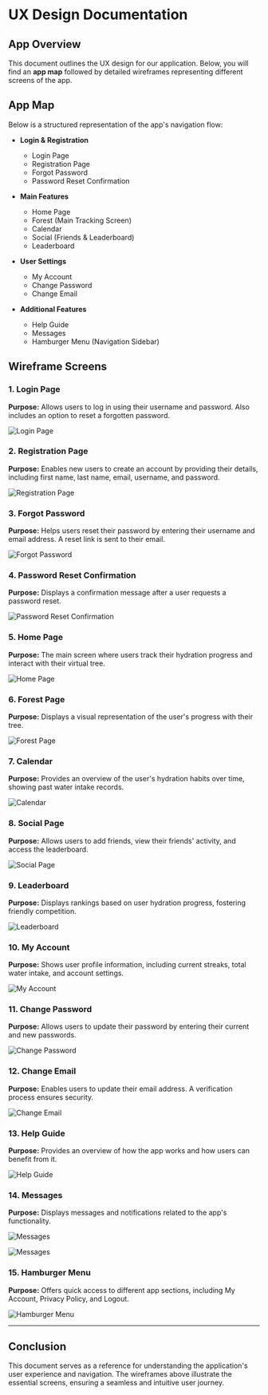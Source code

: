 # UX Design Documentation

## App Overview
This document outlines the UX design for our application. Below, you will find an **app map** followed by detailed wireframes representing different screens of the app.

## App Map
Below is a structured representation of the app's navigation flow:

- **Login & Registration**
  - Login Page
  - Registration Page
  - Forgot Password
  - Password Reset Confirmation

- **Main Features**
  - Home Page
  - Forest (Main Tracking Screen)
  - Calendar
  - Social (Friends & Leaderboard)
  - Leaderboard

- **User Settings**
  - My Account
  - Change Password
  - Change Email

- **Additional Features**
  - Help Guide
  - Messages
  - Hamburger Menu (Navigation Sidebar)

## Wireframe Screens

### 1. Login Page
**Purpose:** Allows users to log in using their username and password. Also includes an option to reset a forgotten password.

![Login Page](images/Login%20Page.png)

### 2. Registration Page
**Purpose:** Enables new users to create an account by providing their details, including first name, last name, email, username, and password.

![Registration Page](images/Registration%20Page.png)

### 3. Forgot Password
**Purpose:** Helps users reset their password by entering their username and email address. A reset link is sent to their email.

![Forgot Password](images/Forgot%20Password%20Page-2.png)

### 4. Password Reset Confirmation
**Purpose:** Displays a confirmation message after a user requests a password reset.

![Password Reset Confirmation](images/Password%20Reset%20confirmation-2.png)

### 5. Home Page
**Purpose:** The main screen where users track their hydration progress and interact with their virtual tree.

![Home Page](images/Home%20Page-2.png)

### 6. Forest Page
**Purpose:** Displays a visual representation of the user's progress with their tree.

![Forest Page](images/Forest-2.png)

### 7. Calendar
**Purpose:** Provides an overview of the user's hydration habits over time, showing past water intake records.

![Calendar](images/Calendar-2.png)

### 8. Social Page
**Purpose:** Allows users to add friends, view their friends' activity, and access the leaderboard.

![Social Page](images/Social-2.png)

### 9. Leaderboard
**Purpose:** Displays rankings based on user hydration progress, fostering friendly competition.

![Leaderboard](images/Leaderboard-2.png)

### 10. My Account
**Purpose:** Shows user profile information, including current streaks, total water intake, and account settings.

![My Account](images/My%20Account-2.png)

### 11. Change Password
**Purpose:** Allows users to update their password by entering their current and new passwords.

![Change Password](images/Change%20Password%20Page-2.png)

### 12. Change Email
**Purpose:** Enables users to update their email address. A verification process ensures security.

![Change Email](images/Change%20Email%20Page-2.png)

### 13. Help Guide
**Purpose:** Provides an overview of how the app works and how users can benefit from it.

![Help Guide](images/Help%20Guide%20for%20Registration-2.png)

### 14. Messages
**Purpose:** Displays messages and notifications related to the app's functionality.

![Messages](images/Message%20for%20waterintake-2.png)

![Messages](images/Message%20for%20friend.png)

### 15. Hamburger Menu
**Purpose:** Offers quick access to different app sections, including My Account, Privacy Policy, and Logout.

![Hamburger Menu](images/Hamburger%20menu%20(User)-2.png)

---

## Conclusion
This document serves as a reference for understanding the application's user experience and navigation. The wireframes above illustrate the essential screens, ensuring a seamless and intuitive user journey.
